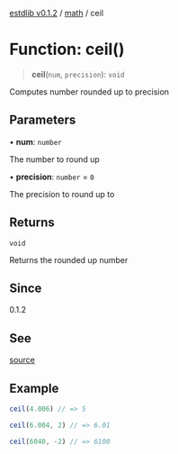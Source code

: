 [estdlib v0.1.2](../wiki/Home) / [math](../wiki/math) / ceil

# Function: ceil()

> **ceil**(`num`, `precision`): `void`

Computes number rounded up to precision

## Parameters

• **num**: `number`

The number to round up

• **precision**: `number` = `0`

The precision to round up to

## Returns

`void`

Returns the rounded up number

## Since

0.1.2

## See

[source](https://github.com/yaxingson/estdlib/blob/main/lib/math/ceil.ts)

## Example

```js
ceil(4.006) // => 5

ceil(6.004, 2) // => 6.01

ceil(6040, -2) // => 6100

```
